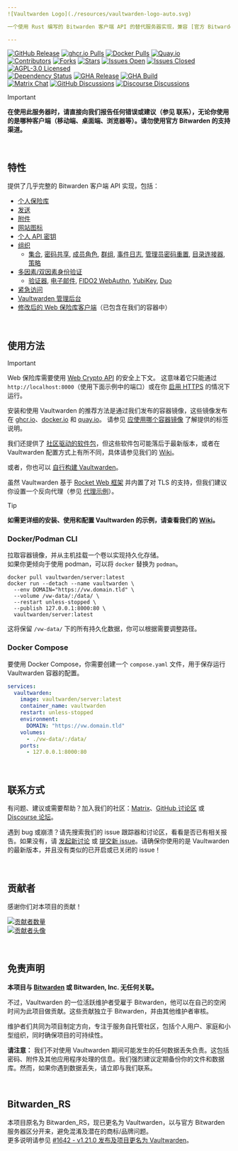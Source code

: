 ```yaml
---
![Vaultwarden Logo](./resources/vaultwarden-logo-auto.svg)

一个使用 Rust 编写的 Bitwarden 客户端 API 的替代服务器实现，兼容 [官方 Bitwarden 客户端](https://bitwarden.com/download/) [免责声明]，非常适合在运行官方资源占用较高的服务可能不太理想的环境中进行自托管部署。

---
```


[![GitHub Release](https://img.shields.io/github/release/dani-garcia/vaultwarden.svg?style=for-the-badge&logo=vaultwarden&color=005AA4)](https://github.com/dani-garcia/vaultwarden/releases/latest)
[![ghcr.io Pulls](https://img.shields.io/badge/dynamic/json?style=for-the-badge&logo=github&logoColor=fff&color=005AA4&url=https%3A%2F%2Fipitio.github.io%2Fbackage%2Fdani-garcia%2Fvaultwarden%2Fvaultwarden.json&query=%24.downloads&label=ghcr.io%20pulls&cacheSeconds=14400)](https://github.com/dani-garcia/vaultwarden/pkgs/container/vaultwarden)
[![Docker Pulls](https://img.shields.io/docker/pulls/vaultwarden/server.svg?style=for-the-badge&logo=docker&logoColor=fff&color=005AA4&label=docker.io%20pulls)](https://hub.docker.com/r/vaultwarden/server)
[![Quay.io](https://img.shields.io/badge/quay.io-download-005AA4?style=for-the-badge&logo=redhat&cacheSeconds=14400)](https://quay.io/repository/vaultwarden/server) <br>
[![Contributors](https://img.shields.io/github/contributors-anon/dani-garcia/vaultwarden.svg?style=flat-square&logo=vaultwarden&color=005AA4)](https://github.com/dani-garcia/vaultwarden/graphs/contributors)
[![Forks](https://img.shields.io/github/forks/dani-garcia/vaultwarden.svg?style=flat-square&logo=github&logoColor=fff&color=005AA4)](https://github.com/dani-garcia/vaultwarden/network/members)
[![Stars](https://img.shields.io/github/stars/dani-garcia/vaultwarden.svg?style=flat-square&logo=github&logoColor=fff&color=005AA4)](https://github.com/dani-garcia/vaultwarden/stargazers)
[![Issues Open](https://img.shields.io/github/issues/dani-garcia/vaultwarden.svg?style=flat-square&logo=github&logoColor=fff&color=005AA4&cacheSeconds=300)](https://github.com/dani-garcia/vaultwarden/issues)
[![Issues Closed](https://img.shields.io/github/issues-closed/dani-garcia/vaultwarden.svg?style=flat-square&logo=github&logoColor=fff&color=005AA4&cacheSeconds=300)](https://github.com/dani-garcia/vaultwarden/issues?q=is%3Aissue+is%3Aclosed)
[![AGPL-3.0 Licensed](https://img.shields.io/github/license/dani-garcia/vaultwarden.svg?style=flat-square&logo=vaultwarden&color=944000&cacheSeconds=14400)](https://github.com/dani-garcia/vaultwarden/blob/main/LICENSE.txt) <br>
[![Dependency Status](https://img.shields.io/badge/dynamic/xml?url=https%3A%2F%2Fdeps.rs%2Frepo%2Fgithub%2Fdani-garcia%2Fvaultwarden%2Fstatus.svg&query=%2F*%5Blocal-name()%3D'svg'%5D%2F*%5Blocal-name()%3D'g'%5D%5B2%5D%2F*%5Blocal-name()%3D'text'%5D%5B4%5D&style=flat-square&logo=rust&label=dependencies&color=005AA4)](https://deps.rs/repo/github/dani-garcia/vaultwarden)
[![GHA Release](https://img.shields.io/github/actions/workflow/status/dani-garcia/vaultwarden/release.yml?style=flat-square&logo=github&logoColor=fff&label=Release%20Workflow)](https://github.com/dani-garcia/vaultwarden/actions/workflows/release.yml)
[![GHA Build](https://img.shields.io/github/actions/workflow/status/dani-garcia/vaultwarden/build.yml?style=flat-square&logo=github&logoColor=fff&label=Build%20Workflow)](https://github.com/dani-garcia/vaultwarden/actions/workflows/build.yml) <br>
[![Matrix Chat](https://img.shields.io/matrix/vaultwarden:matrix.org.svg?style=flat-square&logo=matrix&logoColor=fff&color=953B00&cacheSeconds=14400)](https://matrix.to/#/#vaultwarden:matrix.org)
[![GitHub Discussions](https://img.shields.io/github/discussions/dani-garcia/vaultwarden?style=flat-square&logo=github&logoColor=fff&color=953B00&cacheSeconds=300)](https://github.com/dani-garcia/vaultwarden/discussions)
[![Discourse Discussions](https://img.shields.io/discourse/topics?server=https%3A%2F%2Fvaultwarden.discourse.group%2F&style=flat-square&logo=discourse&color=953B00)](https://vaultwarden.discourse.group/)

> [!IMPORTANT]
> **在使用此服务器时，请直接向我们报告任何错误或建议（参见 联系），无论你使用的是哪种客户端（移动端、桌面端、浏览器等）。请勿使用官方 Bitwarden 的支持渠道。**

<br>

## 特性

提供了几乎完整的 Bitwarden 客户端 API 实现，包括：

 * [个人保险库](https://bitwarden.com/help/managing-items/)
 * [发送](https://bitwarden.com/help/about-send/)
 * [附件](https://bitwarden.com/help/attachments/)
 * [网站图标](https://bitwarden.com/help/website-icons/)
 * [个人 API 密钥](https://bitwarden.com/help/personal-api-key/)
 * [组织](https://bitwarden.com/help/getting-started-organizations/)
   - [集合](https://bitwarden.com/help/about-collections/),
     [密码共享](https://bitwarden.com/help/sharing/),
     [成员角色](https://bitwarden.com/help/user-types-access-control/),
     [群组](https://bitwarden.com/help/about-groups/),
     [事件日志](https://bitwarden.com/help/event-logs/),
     [管理员密码重置](https://bitwarden.com/help/admin-reset/),
     [目录连接器](https://bitwarden.com/help/directory-sync/),
     [策略](https://bitwarden.com/help/policies/)
 * [多因素/双因素身份验证](https://bitwarden.com/help/bitwarden-field-guide-two-step-login/)
   - [验证器](https://bitwarden.com/help/setup-two-step-login-authenticator/),
     [电子邮件](https://bitwarden.com/help/setup-two-step-login-email/),
     [FIDO2 WebAuthn](https://bitwarden.com/help/setup-two-step-login-fido/),
     [YubiKey](https://bitwarden.com/help/setup-two-step-login-yubikey/),
     [Duo](https://bitwarden.com/help/setup-two-step-login-duo/)
 * [紧急访问](https://bitwarden.com/help/emergency-access/)
 * [Vaultwarden 管理后台](https://github.com/dani-garcia/vaultwarden/wiki/Enabling-admin-page)
 * [修改后的 Web 保险库客户端](https://github.com/dani-garcia/bw_web_builds)（已包含在我们的容器中）

<br>

## 使用方法

> [!IMPORTANT]
> Web 保险库需要使用 [Web Crypto API](https://developer.mozilla.org/en-US/docs/Web/API/Web_Crypto_API) 的安全上下文。
> 这意味着它只能通过 `http://localhost:8000`（使用下面示例中的端口）或在你 [启用 HTTPS](https://github.com/dani-garcia/vaultwarden/wiki/Enabling-HTTPS) 的情况下运行。

安装和使用 Vaultwarden 的推荐方法是通过我们发布的容器镜像，这些镜像发布在 [ghcr.io](https://github.com/dani-garcia/vaultwarden/pkgs/container/vaultwarden)、[docker.io](https://hub.docker.com/r/vaultwarden/server) 和 [quay.io](https://quay.io/repository/vaultwarden/server)。
请参见 [应使用哪个容器镜像](https://github.com/dani-garcia/vaultwarden/wiki/Which-container-image-to-use) 了解提供的标签说明。

我们还提供了 [社区驱动的软件包](https://github.com/dani-garcia/vaultwarden/wiki/Third-party-packages)，但这些软件包可能落后于最新版本，或者在 Vaultwarden 配置方式上有所不同，具体请参见我们的 [Wiki](https://github.com/dani-garcia/vaultwarden/wiki)。

或者，你也可以 [自行构建 Vaultwarden](https://github.com/dani-garcia/vaultwarden/wiki/Building-binary)。

虽然 Vaultwarden 基于 [Rocket Web 框架](https://rocket.rs) 并内置了对 TLS 的支持，但我们建议你设置一个反向代理（参见 [代理示例](https://github.com/dani-garcia/vaultwarden/wiki/Proxy-examples)）。

> [!TIP]
> **如需更详细的安装、使用和配置 Vaultwarden 的示例，请查看我们的 [Wiki](https://github.com/dani-garcia/vaultwarden/wiki)。**

### Docker/Podman CLI

拉取容器镜像，并从主机挂载一个卷以实现持久化存储。<br>
如果你更倾向于使用 podman，可以将 `docker` 替换为 `podman`。

```shell
docker pull vaultwarden/server:latest
docker run --detach --name vaultwarden \
  --env DOMAIN="https://vw.domain.tld" \
  --volume /vw-data/:/data/ \
  --restart unless-stopped \
  --publish 127.0.0.1:8000:80 \
  vaultwarden/server:latest
```

这将保留 `/vw-data/` 下的所有持久化数据，你可以根据需要调整路径。

### Docker Compose

要使用 Docker Compose，你需要创建一个 `compose.yaml` 文件，用于保存运行 Vaultwarden 容器的配置。

```yaml
services:
  vaultwarden:
    image: vaultwarden/server:latest
    container_name: vaultwarden
    restart: unless-stopped
    environment:
      DOMAIN: "https://vw.domain.tld"
    volumes:
      - ./vw-data/:/data/
    ports:
      - 127.0.0.1:8000:80
```

<br>

## 联系方式

有问题、建议或需要帮助？加入我们的社区：[Matrix](https://matrix.to/#/#vaultwarden:matrix.org)、[GitHub 讨论区](https://github.com/dani-garcia/vaultwarden/discussions) 或 [Discourse 论坛](https://vaultwarden.discourse.group/)。

遇到 bug 或崩溃？请先搜索我们的 issue 跟踪器和讨论区，看看是否已有相关报告。如果没有，请 [发起新讨论](https://github.com/dani-garcia/vaultwarden/discussions) 或 [提交新 issue](https://github.com/dani-garcia/vaultwarden/issues/)。请确保你使用的是 Vaultwarden 的最新版本，并且没有类似的已开启或已关闭的 issue！

<br>

## 贡献者

感谢你们对本项目的贡献！

[![贡献者数量](https://img.shields.io/github/contributors-anon/dani-garcia/vaultwarden?style=for-the-badge&logo=vaultwarden&color=005AA4)](https://github.com/dani-garcia/vaultwarden/graphs/contributors)<br>
[![贡献者头像](https://contributors-img.web.app/image?repo=dani-garcia/vaultwarden)](https://github.com/dani-garcia/vaultwarden/graphs/contributors)

<br>

## 免责声明

**本项目与 [Bitwarden](https://bitwarden.com/) 或 Bitwarden, Inc. 无任何关联。**

不过，Vaultwarden 的一位活跃维护者受雇于 Bitwarden，他可以在自己的空闲时间为此项目做贡献。这些贡献独立于 Bitwarden，并由其他维护者审核。

维护者们共同为项目制定方向，专注于服务自托管社区，包括个人用户、家庭和小型组织，同时确保项目的可持续性。

**请注意：** 我们不对使用 Vaultwarden 期间可能发生的任何数据丢失负责。这包括密码、附件及其他应用程序处理的信息。我们强烈建议定期备份你的文件和数据库。然而，如果你遇到数据丢失，请立即与我们联系。

<br>

## Bitwarden_RS

本项目原名为 Bitwarden_RS，现已更名为 Vaultwarden，以与官方 Bitwarden 服务器区分开来，避免混淆及潜在的商标/品牌问题。<br>
更多说明请参见 [#1642 - v1.21.0 发布及项目更名为 Vaultwarden](https://github.com/dani-garcia/vaultwarden/discussions/1642)。